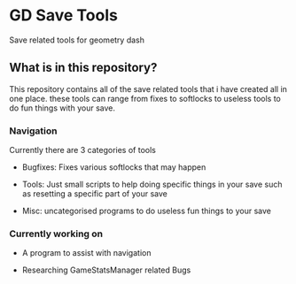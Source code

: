 # GD Save Tools
 Save related tools for geometry dash

 ## What is in this repository?

 This repository contains all of the save related tools that i have created all in one place. these tools can range from fixes to softlocks to useless tools to do fun things with your save.

 ### Navigation

 Currently there are 3 categories of tools

  - Bugfixes: Fixes various softlocks that may happen

  - Tools: Just small scripts to help doing specific things in your save such as resetting a specific part of your save

  - Misc: uncategorised programs to do useless fun things to your save  

### Currently working on

- A program to assist with navigation

- Researching GameStatsManager related Bugs